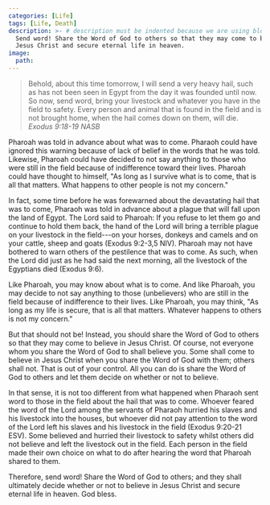 ```yaml
---
categories: [Life]
tags: [Life, Death]
description: >- # description must be indented because we are using block scalar
  Send word! Share the Word of God to others so that they may come to believe in
  Jesus Christ and secure eternal life in heaven.
image:
  path:
---
```


> Behold, about this time tomorrow, I will send a very heavy hail, such as has
not been seen in Egypt from the day it was founded until now. So now, send word,
bring your livestock and whatever you have in the field to safety. Every person
and animal that is found in the field and is not brought home, when the hail
comes down on them, will die. <cite>Exodus 9:18-19 NASB</cite>

Pharoah was told in advance about what was to come. Pharaoh could have ignored
this warning because of lack of belief in the words that he was told. Likewise,
Pharoah could have decided to not say anything to those who were still in the
field because of indifference toward their lives. Pharoah could have thought to
himself, "As long as I survive what is to come, that is all that matters. What
happens to other people is not my concern."

In fact, some time before he was forewarned about the devastating hail that was
to come, Pharaoh was told in advance about a plague that will fall upon the land
of Egypt. The Lord said to Pharoah: If you refuse to let them go and continue to
hold them back, the hand of the Lord will bring a terrible plague on your
livestock in the field---on your horses, donkeys and camels and on your cattle,
sheep and goats (Exodus 9:2-3,5 NIV). Pharoah may not have bothered to warn
others of the pestilence that was to come. As such, when the Lord did just as he
had said the next morning, all the livestock of the Egyptians died (Exodus 9:6).

Like Pharoah, you may know about what is to come. And like Pharoah, you may
decide to not say anything to those (unbelievers) who are still in the field
because of indifference to their lives. Like Pharoah, you may think, "As long
as my life is secure, that is all that matters. Whatever happens to others is
not my concern."

But that should not be! Instead, you should share the Word of God to others so
that they may come to believe in Jesus Christ. Of course, not everyone whom you
share the Word of God to shall believe you. Some shall come to believe in Jesus
Christ when you share the Word of God with them; others shall not. That is out
of your control. All you can do is share the Word of God to others and let them
decide on whether or not to believe.

In that sense, it is not too different from what happened when Pharaoh sent word
to those in the field about the hail that was to come. Whoever feared the word
of the Lord among the servants of Pharaoh hurried his slaves and his livestock
into the houses, but whoever did not pay attention to the word of the Lord left
his slaves and his livestock in the field (Exodus 9:20-21 ESV). Some believed
and hurried their livestock to safety whilst others did not believe and left the
livestock out in the field. Each person in the field made their own choice on
what to do after hearing the word that Pharoah shared to them.

Therefore, send word! Share the Word of God to others; and they shall ultimately
decide whether or not to believe in Jesus Christ and secure eternal life in
heaven. God bless.
